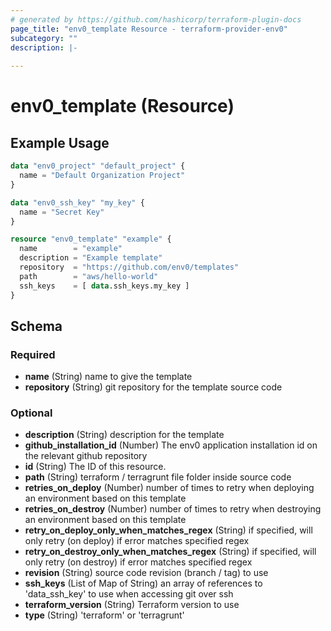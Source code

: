 ```yaml
---
# generated by https://github.com/hashicorp/terraform-plugin-docs
page_title: "env0_template Resource - terraform-provider-env0"
subcategory: ""
description: |-
  
---
```


# env0_template (Resource)



## Example Usage

```terraform
data "env0_project" "default_project" {
  name = "Default Organization Project"
}

data "env0_ssh_key" "my_key" {
  name = "Secret Key"
}

resource "env0_template" "example" {
  name        = "example"
  description = "Example template"
  repository  = "https://github.com/env0/templates"
  path        = "aws/hello-world"
  ssh_keys    = [ data.ssh_keys.my_key ]
}
```

<!-- schema generated by tfplugindocs -->
## Schema

### Required

- **name** (String) name to give the template
- **repository** (String) git repository for the template source code

### Optional

- **description** (String) description for the template
- **github_installation_id** (Number) The env0 application installation id on the relevant github repository
- **id** (String) The ID of this resource.
- **path** (String) terraform / terragrunt file folder inside source code
- **retries_on_deploy** (Number) number of times to retry when deploying an environment based on this template
- **retries_on_destroy** (Number) number of times to retry when destroying an environment based on this template
- **retry_on_deploy_only_when_matches_regex** (String) if specified, will only retry (on deploy) if error matches specified regex
- **retry_on_destroy_only_when_matches_regex** (String) if specified, will only retry (on destroy) if error matches specified regex
- **revision** (String) source code revision (branch / tag) to use
- **ssh_keys** (List of Map of String) an array of references to 'data_ssh_key' to use when accessing git over ssh
- **terraform_version** (String) Terraform version to use
- **type** (String) 'terraform' or 'terragrunt'


